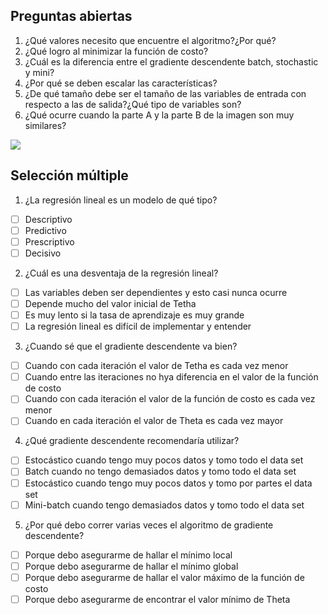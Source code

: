 ## Preguntas abiertas

 1. ¿Qué valores necesito que encuentre el algoritmo?¿Por qué?
 2. ¿Qué logro al minimizar la función de costo?
 3. ¿Cuál es la diferencia entre el gradiente descendente batch, stochastic y mini?
 4. ¿Por qué se deben escalar las características?
 5. ¿De qué tamaño debe ser el tamaño de las variables de entrada con respecto a las de salida?¿Qué tipo de variables son?
 6. ¿Qué ocurre cuando la parte A y la parte B de la imagen son muy similares?
 
![](https://lh3.googleusercontent.com/hSUxsbLRKB-a8e1bd-Lj7GwCGNA-pfpkACiBTgsWA_eFhki_6wKOYpDPKRlREajCAnFos11G71FjRdqkiDMK5z2WW43pYtBdf4J-aV0rs0YHI7uPDvCQ57RRzDFkKlSp0I43czRLsa4xwhv9TXU0hPNQS2AQ4HEvmEO12JgB5qyoNGhfOVuiHqa4_RDMqP8dzdYlrmCjQfl98JXEn0zbddb3baUpP81zJNCelA_SFm1t2G3ELXMcRHodLviuwWWBgs6nVJF-eu3rafoPx_zjH0O35hO9l2YGPi9MY1vCev_j_fE1w1Xp9-SlnDry6LW0WEA-yZFJkFhv_949rVcICHW6rNzjW9g2LDoyttWkBH3WdwxFfDw67kmSccu-ItPjXqmZKRsix641YhB8p3L3_LI4koR6JnGgX34m6ldq9dbggK2niVP-4uIV4FAhUoxys3d_0p9pDUTH9yiZgPWftkbWnTE3B_P1BkqYMzvAVMyAZT5n9Pgbgfw2V-dq9l7Z1-lvJXqza_f2jh3QCfbqvtEicerQc8nqvqHf1b35o7ngj2HR0DWx2N9diEfg0uxs6B6sFZQa5V9yy1a9aXsrWDpd0jDPfDRDxCp08k6N872pTMralUMXoKqzPz9HIlg5sjHShS0EkQ_2d08lsDpp6-kejghyHs_tih8BPZrVmrBDMYVaAhiCi6uhkxalzA=w583-h202-no?authuser=0)

## Selección múltiple

 1. ¿La regresión lineal es un modelo de qué tipo?
 - [ ] Descriptivo
 - [ ] Predictivo
 - [ ] Prescriptivo
 - [ ] Decisivo 
  2. ¿Cuál es una desventaja de la regresión lineal?  
 - [ ] Las variables deben ser dependientes y esto casi nunca ocurre
 - [ ] Depende mucho del valor inicial de Tetha
 - [ ] Es muy lento si la tasa de aprendizaje es muy grande
 - [ ] La regresión lineal es difícil de implementar y entender
  3. ¿Cuando sé que el gradiente descendente va bien?  
 - [ ] Cuando con cada iteración el valor de Tetha es cada vez menor
 - [ ] Cuando entre las iteraciones no hya diferencia en el valor de la función de costo
 - [ ] Cuando con cada iteración el valor de la función de costo es cada vez menor
 - [ ] Cuando en cada iteración el valor de Theta es cada vez mayor
 
4. ¿Qué gradiente descendente recomendaría utilizar?
 - [ ] Estocástico cuando tengo muy pocos datos y tomo todo el data set
 - [ ] Batch cuando no tengo demasiados datos y tomo todo el data set
 - [ ] Estocástico cuando tengo muy pocos datos y tomo por partes el data set
 - [ ] Mini-batch cuando tengo demasiados datos y tomo todo el data set
 
5. ¿Por qué debo correr varias veces el algoritmo de gradiente descendente?
 - [ ] Porque debo asegurarme de hallar el mínimo local
 - [ ] Porque debo asegurarme de hallar el mínimo global
 - [ ] Porque debo asegurarme de hallar el valor máximo de la función de costo
 - [ ] Porque debo asegurarme de encontrar el valor mínimo de Theta